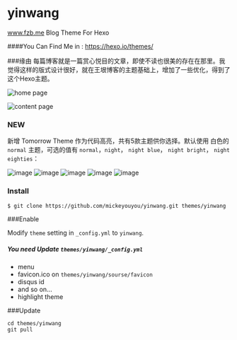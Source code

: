 yinwang
=======

www.fzb.me Blog Theme For Hexo

####You Can Find Me in : https://hexo.io/themes/

###缘由
每篇博客就是一篇赏心悦目的文章，即使不读也很美的存在在那里。我觉得这样的版式设计很好，就在王垠博客的主题基础上，增加了一些优化，得到了这个Hexo主题。

![home page](http://7tsys1.com1.z0.glb.clouddn.com/屏幕快照%202015-09-14%20下午9.28.59.png)

![content page](http://7tsys1.com1.z0.glb.clouddn.com/屏幕快照%202015-09-14%20下午9.30.51.png)

### NEW

新增 Tomorrow Theme 作为代码高亮，共有5款主题供你选择。默认使用 白色的 `normal` 主题，可选的值有 `normal`，`night`， `night blue`， `night bright`， `night eighties`：

![image](https://github.com/mickeyouyou/yinwang/raw/master/source/images/tomorrow-normal.png)
![image](https://github.com/mickeyouyou/yinwang/raw/master/source/images/tomorrow-night.png)
![image](https://github.com/mickeyouyou/yinwang/raw/master/source/images/tomorrow-night-blue.png)
![image](https://github.com/mickeyouyou/yinwang/raw/master/source/images/tomorrow-night-eighties.png)
![image](https://github.com/mickeyouyou/yinwang/raw/master/source/images/tomorrow-night-bright.png)

### Install

```sh
$ git clone https://github.com/mickeyouyou/yinwang.git themes/yinwang
```


###Enable

Modify `theme` setting in `_config.yml` to `yinwang`.

##### You need Update `themes/yinwang/_config.yml`
- menu
- favicon.ico on `themes/yinwang/sourse/favicon`
- disqus id
- and so on...
- highlight theme



###Update


```
cd themes/yinwang
git pull
```
